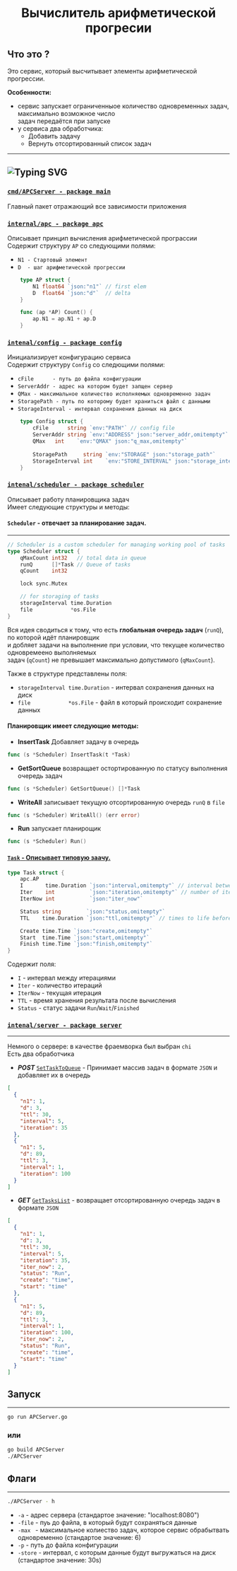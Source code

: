 <h1 align="center">  Вычислитель арифметической прогресии </h1>


## Что это ?

Это сервис, который высчитывает элементы арифметической прогрессии. <br>

**Особенности:** 
+ сервис запускает ограниченныое количество одновременных задач, максимально возможное число<br>
задач передаётся при запуске
+ у сервиса два обработчика:
  + Добавить задачу
  + Вернуть отсортированный список задач
___

## ![Typing SVG](https://readme-typing-svg.herokuapp.com?color=%2336BCF7&lines=Что+реализовано+в+проекте?)

### [`cmd/APCServer - package main`](https://github.com/EgorKo25/APC/blob/main/cmd/APCServer/APCServer.go "GO to code")  
Главный пакет отражающий все зависимости приложения
### [`internal/apc - package apc`](https://github.com/EgorKo25/APC/blob/main/internal/apc/apc.go "GO to code")
Описывает принцип вычисления арифметической програссии<br> 
Содержит структуру ```AP``` со следующими полями:<br>
- `N1 - Стартовый элемент`
- `D  - шаг арифметической прогрессии`
```go
    type AP struct {
        N1 float64 `json:"n1"` // first elem
        D  float64 `json:"d"`  // delta
    }

    func (ap *AP) Count() {
        ap.N1 = ap.N1 + ap.D
    }
```
### [`intenal/config - package config`](https://github.com/EgorKo25/APC/tree/main/internal/config/config.go "GO to code")
Инициализирует конфигурацию сервиса<br>
Содержит структуру `Config` со следющими полями:<br>
- `cFile      - путь до файла конфигурации`
- `ServerAddr - адрес на котором будет запщен сервер`
- `QMax - максимальное количество исполняемых одновременно задач`
- `StoragePath - путь по которому будет храниться файл с данными`
- `StorageInterval - интервал сохранения данных на диск`

```go
    type Config struct {
        cFile      string `env:"PATH"` // config file
        ServerAddr string `env:"ADDRESS" json:"server_addr,omitempty"`
        QMax   int    `env:"QMAX" json:"q_max,omitempty"`
      
        StoragePath     string `env:"STORAGE" json:"storage_path"`
        StorageInterval int    `env:"STORE_INTERVAL" json:"storage_interval"`
    }
```
### [`intenal/scheduler - package scheduler`](https://github.com/EgorKo25/APC/blob/main/internal/scheduler/scheduler.go "GO to code")
Описывает работу планировщика задач <br>
Имеет следующие структуры и методы: <br>
#### `Scheduler` - **oтвечает за планирование задач**.
___
```go
// Scheduler is a custom scheduler for managing working pool of tasks
type Scheduler struct {
	qMaxCount int32   // total data in queue
	runQ      []*Task // Queue of tasks
	qCount    int32

	lock sync.Mutex

	// for storaging of tasks
	storageInterval time.Duration
	file            *os.File
}
```

Вся идея сводиться к тому, что есть **глобальная очередь задач** (`runQ`), по которой идёт планировщик <br>
и добляет задачи на выполнение при условии, что текущее количество одновремеено выполняемых <br>задач (`qCount`) 
не превышает максимально допустимого (`qMaxCount`).

Также в структуре представлены поля:
+ `storageInterval time.Duration` - интервал сохранения данных на диск
+ `file            *os.File` - файл в который происходит сохранение данных

#### Планировщик имеет следующие методы:
+ **InsertTask** Добавляет задачу в очередь
```go 
func (s *Scheduler) InsertTask(t *Task) 
```
+ **GetSortQueue** возвращает остортированную по статусу выполнения очередь задач
```go 
func (s *Scheduler) GetSortQueue() []*Task
```
+ **WriteAll** записывает текущую отсортированную очередь `runQ` в `file`
```go 
func (s *Scheduler) WriteAll() (err error) 
```
+ **Run** запускает планирощик 
```go 
func (s *Scheduler) Run()
```
#### [`Task` - **Описывает типовую заачу**.](https://github.com/EgorKo25/APC/blob/main/internal/scheduler/task.go "GO to code")
```go
type Task struct {
	apc.AP
	I       time.Duration `json:"interval,omitempty"` // interval between iter
	Iter    int           `json:"iteration,omitempty"` // number of iter
	IterNow int           `json:"iter_now"`

	Status string        `json:"status,omitempty"`
	TTL    time.Duration `json:"ttl,omitempty"` // times to life before finished

	Create time.Time `json:"create,omitempty"`
	Start  time.Time `json:"start,omitempty"`
	Finish time.Time `json:"finish,omitempty"`
}
```
Содержит поля:
+ `I` - интервал между итерациями
+ `Iter` - количество итераций
+ `IterNow` - текущая итерация
+ `TTL` - время хранения результата после вычисления
+ `Status` - статус задачи `Run`/`Wait`/`Finished`
### [`intenal/server - package server`](https://github.com/EgorKo25/APC/tree/main/internal/server/ "GO to code")
___
Немного о сервере: в качестве фраемворка был выбран `chi`<br>
Есть два обработчика 
+ ***POST*** [`SetTaskToQueue`](https://github.com/EgorKo25/APC/blob/main/internal/server/handler/handler.go "GO to code") -
Принимает массив задач в формате `JSON` и добавляет их в очередь

```json
[
  {
    "n1": 1,
    "d": 3,
    "ttl": 30,
    "interval": 5,
    "iteration": 35
  },
  {
    "n1": 5,
    "d": 89,
    "ttl": 3,
    "interval": 1,
    "iteration": 100
  }
]
```
+ ***GET*** [`GetTasksList`](https://github.com/EgorKo25/APC/blob/main/internal/server/handler/handler.go "GO to code") - 
возвращает отсортированную очередь задач в формате `JSON`

```json
[
  {
    "n1": 1,
    "d": 3,
    "ttl": 30,
    "interval": 5,
    "iteration": 35,
    "iter_now": 2,
    "status": "Run",
    "create": "time",
    "start": "time"
  },
  {
    "n1": 5,
    "d": 89,
    "ttl": 3,
    "interval": 1,
    "iteration": 100,
    "iter_now": 2,
    "status": "Run",
    "create": "time",
    "start": "time"
  }
]
```
## Запуск
___
```bash
go run APCServer.go
```
### или
```bash
go build APCServer
./APCServer
```
    
## Флаги
___
```bash
./APCServer - h
```
+ `-a` - адрес сервера (стандартое значение: "localhost:8080")
+ `-file` - пуь до файла, в который будут сохраняться данные
+ `-max ` - максимальное колиество задач, которое сервис обрабытвать одновременно (стандартое значение: 6)
+ `-p`  - путь до файла конфигурации 
+ `-store` - интервал, с которым данные будут выгружаться на диск (стандартое значение: 30s)